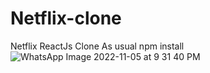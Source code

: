 # Netflix-clone
Netflix ReactJs Clone
As usual 
npm install
![WhatsApp Image 2022-11-05 at 9 31 40 PM](https://user-images.githubusercontent.com/115790223/200940829-7255c339-5bfe-4ff4-b8da-8379760665dd.jpeg)
